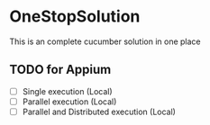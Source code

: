 # OneStopSolution
This is an complete cucumber solution in one place 

## TODO for Appium
- [ ] Single execution (Local)
- [ ] Parallel execution (Local)
- [ ] Parallel and Distributed execution (Local)
